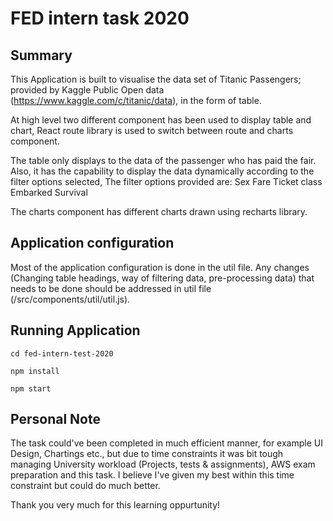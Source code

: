 # FED intern task 2020

## Summary

This Application is built to visualise the data set of Titanic Passengers; provided by Kaggle Public Open data (https://www.kaggle.com/c/titanic/data), in the form of table.

At high level two different component has been used to display table and chart, React route library is used to switch between route and charts component.

The table only displays to the data of the passenger who has paid the fair. Also, it has the capability to display the data dynamically according to the filter options selected, The filter options provided are:
Sex
Fare
Ticket class
Embarked
Survival

The charts component has different charts drawn using recharts library.


## Application configuration

Most of the application configuration is done in the util file. Any changes (Changing table headings, way of filtering data, pre-processing data) that needs to be done should be addressed in util file (/src/components/util/util.js).

## Running Application

```
cd fed-intern-test-2020

npm install

npm start
```



## Personal Note

The task could've been completed in much efficient manner, for example UI Design, Chartings etc., but due to time constraints it was bit tough managing University workload (Projects, tests & assignments), AWS exam preparation and this  task. I believe I've given my best within this time constraint but could do much better. 

Thank you very much for this learning oppurtunity!
